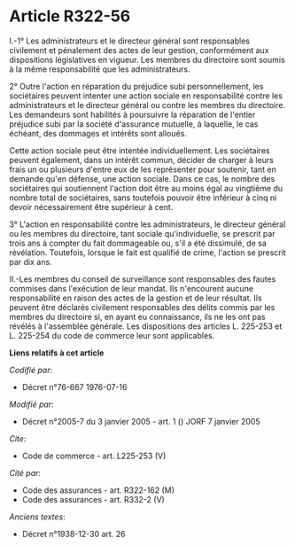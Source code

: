 # Article R322-56

I.-1° Les administrateurs et le directeur général sont responsables civilement et pénalement des actes de leur gestion,
conformément aux dispositions législatives en vigueur. Les membres du directoire sont soumis à la même responsabilité que les
administrateurs. 

2° Outre l'action en réparation du préjudice subi personnellement, les sociétaires peuvent intenter une action sociale en
responsabilité contre les administrateurs et le directeur général ou contre les membres du directoire. Les demandeurs sont
habilités à poursuivre la réparation de l'entier préjudice subi par la société d'assurance mutuelle, à laquelle, le cas
échéant, des dommages et intérêts sont alloués. 

Cette action sociale peut être intentée individuellement. Les sociétaires peuvent également, dans un intérêt commun, décider
de charger à leurs frais un ou plusieurs d'entre eux de les représenter pour soutenir, tant en demande qu'en défense, une
action sociale. Dans ce cas, le nombre des sociétaires qui soutiennent l'action doit être au moins égal au vingtième du
nombre total de sociétaires, sans toutefois pouvoir être inférieur à cinq ni devoir nécessairement être supérieur à cent. 

3° L'action en responsabilité contre les administrateurs, le directeur général ou les membres du directoire, tant sociale
qu'individuelle, se prescrit par trois ans à compter du fait dommageable ou, s'il a été dissimulé, de sa révélation.
Toutefois, lorsque le fait est qualifié de crime, l'action se prescrit par dix ans. 

II.-Les membres du conseil de surveillance sont responsables des fautes commises dans l'exécution de leur mandat. Ils
n'encourent aucune responsabilité en raison des actes de la gestion et de leur résultat. Ils peuvent être déclarés civilement
responsables des délits commis par les membres du directoire si, en ayant eu connaissance, ils ne les ont pas révélés à
l'assemblée générale. Les dispositions des articles L. 225-253 et L. 225-254 du code de commerce leur sont applicables.

**Liens relatifs à cet article**

_Codifié par_:

  - Décret n°76-667 1976-07-16

_Modifié par_:

  - Décret n°2005-7 du 3 janvier 2005 - art. 1 () JORF 7 janvier 2005

_Cite_:

  - Code de commerce - art. L225-253 (V)

_Cité par_:

  - Code des assurances - art. R322-162 (M)
  - Code des assurances - art. R332-2 (V)

_Anciens textes_:

  - Décret n°1938-12-30 art. 26
